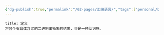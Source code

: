 ```yaml
---
{"dg-publish":true,"permalink":"/02-pages/汇编语言/","tags":["personal/blog","计算机组成原理/概述"]}
---
```


```ad-info
title: 定义
将各个有具体含义的二进制串抽象的结果，只是一种助记符。
```

